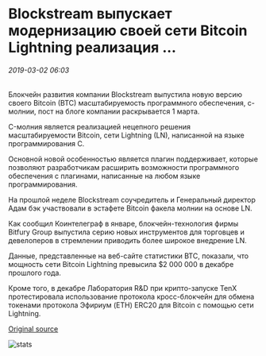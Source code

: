 # Blockstream выпускает модернизацию своей сети Bitcoin Lightning реализация ...

###### 2019-03-02 06:03

Блокчейн развития компании Blockstream выпустила новую версию своего Bitcoin (BTC) масштабируемость программного обеспечения, c-молнии, пост на блоге компании раскрывается 1 марта.

C-молния является реализацией нецепного решения масштабируемости Bitcoin, сети Lightning (LN), написанной на языке программирования C.

Основной новой особенностью является плагин поддерживает, которые позволяют разработчикам расширить возможности программного обеспечения с плагинами, написанные на любом языке программирования.

На прошлой неделе Blockstream соучредитель и Генеральный директор Адам бэк участвовали в эстафете Bitcoin факела молнии на основе LN.

Как сообщил Коинтелеграф в январе, блокчейн-технология фирмы Bitfury Group выпустила серию новых инструментов для торговцев и девелоперов в стремлении приводить более широкое внедрение LN.

Данные, представленные на веб-сайте статистики BTC, показали, что мощность сети Bitcoin Lightning превысила $2 000 000 в декабре прошлого года.

Кроме того, в декабре Лаборатория R&D при крипто-запуске TenX протестировала использование протокола кросс-блокчейн для обмена токенами протокола Эфириум (ETH) ERC20 для Bitcoin с помощью сети Lightning.

[Original source](https://cointelegraph.com/news/blockstream-releases-upgrade-of-its-bitcoin-lightning-network-implementation)

![stats](https://c.statcounter.com/11760860/0/a89fa40b/1/ "stats")